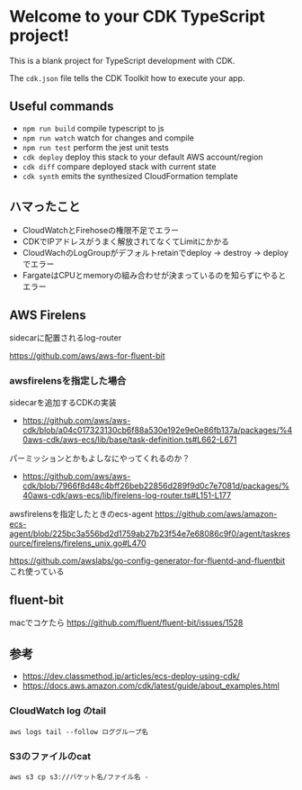 # Welcome to your CDK TypeScript project!

This is a blank project for TypeScript development with CDK.

The `cdk.json` file tells the CDK Toolkit how to execute your app.

## Useful commands

 * `npm run build`   compile typescript to js
 * `npm run watch`   watch for changes and compile
 * `npm run test`    perform the jest unit tests
 * `cdk deploy`      deploy this stack to your default AWS account/region
 * `cdk diff`        compare deployed stack with current state
 * `cdk synth`       emits the synthesized CloudFormation template

## ハマったこと
* CloudWatchとFirehoseの権限不足でエラー
* CDKでIPアドレスがうまく解放されてなくてLimitにかかる
* CloudWachのLogGroupがデフォルトretainでdeploy -> destroy -> deployでエラー
* FargateはCPUとmemoryの組み合わせが決まっているのを知らずにやるとエラー

## AWS Firelens
sidecarに配置されるlog-router

https://github.com/aws/aws-for-fluent-bit

### awsfirelensを指定した場合
sidecarを追加するCDKの実装
* https://github.com/aws/aws-cdk/blob/a04c017323130cb6f88a530e192e9e0e86fb137a/packages/%40aws-cdk/aws-ecs/lib/base/task-definition.ts#L662-L671

パーミッションとかもよしなにやってくれるのか？
* https://github.com/aws/aws-cdk/blob/7966f8d48c4bff26beb22856d289f9d0c7e7081d/packages/%40aws-cdk/aws-ecs/lib/firelens-log-router.ts#L151-L177

awsfirelensを指定したときのecs-agent
https://github.com/aws/amazon-ecs-agent/blob/225bc3a556bd2d1759ab27b23f54e7e68086c9f0/agent/taskresource/firelens/firelens_unix.go#L470

https://github.com/awslabs/go-config-generator-for-fluentd-and-fluentbit これ使っている

## fluent-bit
macでコケたら
https://github.com/fluent/fluent-bit/issues/1528

## 参考
* https://dev.classmethod.jp/articles/ecs-deploy-using-cdk/
* https://docs.aws.amazon.com/cdk/latest/guide/about_examples.html

### CloudWatch log のtail
```
aws logs tail --follow ロググループ名
```

### S3のファイルのcat
```
aws s3 cp s3://バケット名/ファイル名 -
```
